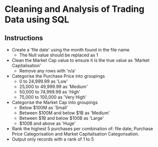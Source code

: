 # Cleaning and Analysis of Trading Data using SQL 

## Instructions
- Create a 'file date' using the month found in the file name
  - The Null value should be replaced as 1
- Clean the Market Cap value to ensure it is the true value as 'Market Capitalisation'
	- Remove any rows with 'n/a'
- Categorise the Purchase Price into groupings
  - 0 to 24,999.99 as 'Low'
  - 25,000 to 49,999.99 as 'Medium'
  - 50,000 to 74,999.99 as 'High'
  - 75,000 to 100,000 as 'Very High'
- Categorise the Market Cap into groupings
  - Below $100M as 'Small'
  - Between $100M and below $1B as 'Medium'
  - Between $1B and below $100B as 'Large' 
  - $100B and above as 'Huge'
- Rank the highest 5 purchases per combination of: file date, Purchase Price Categorisation and Market Capitalisation Categorisation.
- Output only records with a rank of 1 to 5
